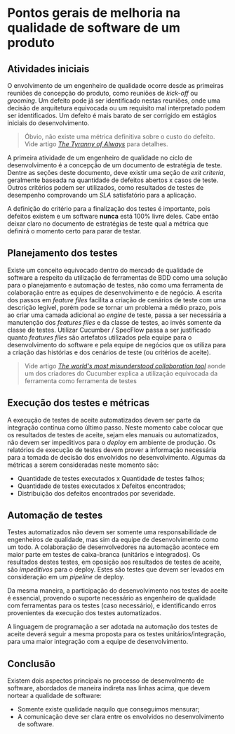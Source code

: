 # Pontos gerais de melhoria na qualidade de software de um produto
## Atividades iniciais
O envolvimento de um engenheiro de qualidade ocorre desde as primeiras reuniões de concepção do produto, como reuniões de _kick-off_ ou _grooming_. Um defeito pode já ser identificado nestas reuniões, onde uma decisão de arquitetura equivocada ou um requisito mal interpretado podem ser identificados. Um defeito é mais barato de ser corrigido em estágios iniciais do desenvolvimento. 
> Óbvio, não existe uma métrica definitiva sobre o custo do defeito. Vide artigo _[The Tyranny of Always](https://www.developsense.com/blog/2009/08/tyranny-of-always/)_ para detalhes.

A primeira atividade de um engenheiro de qualidade no ciclo de desenvolvimento é a concepção de um documento de estratégia de teste. Dentre as seções deste documento, deve existir uma seção de _exit criteria_, geralmente baseada na quantidade de defeitos abertos x casos de teste. Outros critérios podem ser utilizados, como resultados de testes de desempenho comprovando um _SLA_ satisfatório para a aplicação.

A definição do critério para a finalização dos testes é importante, pois defeitos existem e um software **nunca** está 100% livre deles. Cabe então deixar claro no documento de estratégias de teste qual a métrica que definirá o momento certo para parar de testar.
 
## Planejamento dos testes
Existe um conceito equivocado dentro do mercado de qualidade de software a respeito da utilização de ferramentas de BDD como uma solução para o planejamento e automação de testes, não como uma ferramenta de colaboração entre as equipes de desenvolvimento e de negócio. A escrita dos passos em _feature files_ facilita a criação de cenários de teste com uma descrição legível, porém pode se tornar um problema a médio prazo, pois ao criar uma camada adicional ao _engine_ de teste, passa a ser necessária a manutenção dos _features files_ e da classe de testes, ao invés somente da classe de testes. Utilizar Cucumber / SpecFlow passa a ser justificado quanto _features files_ são artefatos utilizados pela equipe para o desenvolvimento do software e pela equipe de negócios que os utiliza para a criação das histórias e dos cenários de teste (ou critérios de aceite).
> Vide artigo _[The world's most misunderstood collaboration tool](https://cucumber.io/blog/the-worlds-most-misunderstood-collaboration-tool/)_ aonde um dos criadores do Cucumber explica a utilização equivocada da ferramenta como ferramenta de testes

## Execução dos testes e métricas
A execução de testes de aceite automatizados devem ser parte da integração contínua como último passo. Neste momento cabe colocar que os resultados de testes de aceite, sejam eles manuais ou automatizados, não devem ser impeditivos para o _deploy_ em ambiente de produção. Os relatórios de execução de testes devem prover a informação necessária para a tomada de decisão dos envolvidos no desenvolvimento. Algumas da métricas a serem consideradas neste momento são:
* Quantidade de testes executados x Quantidade de testes falhos;
* Quantidade de testes executados x Defeitos encontrados;
* Distribuição dos defeitos encontrados por severidade.

## Automação de testes
Testes automatizados não devem ser somente uma responsabilidade de engenheiros de qualidade, mas sim da equipe de desenvolvimento como um todo. A colaboração de desenvolvedores na automação acontece em maior parte em testes de caixa-branca (unitários e integrados). Os resultados destes testes, em oposição aos resultados de testes de aceite, são *impeditivos* para o deploy. Estes são testes que devem ser levados em consideração em um _pipeline_ de deploy. 

Da mesma maneira, a participação do desenvolvimento nos testes de aceite é essencial, provendo o suporte necessário as engenheiro de qualidade com ferramentas para os testes (caso necessário), e identificando erros provenientes da execução dos testes automatizados.

A linguagem de programação a ser adotada na automação dos testes de aceite deverá seguir a mesma proposta para os testes unitários/integração, para uma maior integração com a equipe de desenvolvimento.

## Conclusão
Existem dois aspectos principais no processo de desenvolmento de software, abordados de maneira indireta nas linhas acima, que devem nortear a qualidade de software:
* Somente existe qualidade naquilo que conseguimos mensurar;
* A comunicação deve ser clara entre os envolvidos no desenvolvimento de software.
